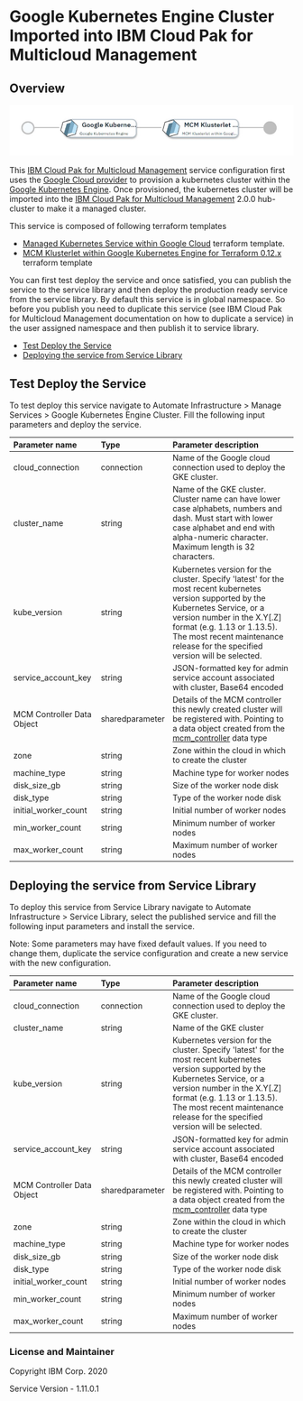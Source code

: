# Google Kubernetes Engine Cluster Imported into IBM Cloud Pak for Multicloud Management

## Overview
![alt text](./MCMonGKE.jpg)

This [IBM Cloud Pak for Multicloud Management](https://www.ibm.com/support/knowledgecenter/SSFC4F/product_welcome_cloud_pak.html) service configuration first uses the [Google Cloud provider](https://www.terraform.io/docs/providers/google/index.html) to provision a kubernetes cluster within the [Google Kubernetes Engine](https://cloud.google.com/kubernetes-engine).  Once provisioned, the kubernetes cluster will be imported into the [IBM Cloud Pak for Multicloud Management](https://www.ibm.com/support/knowledgecenter/SSFC4F/product_welcome_cloud_pak.html) 2.0.0 hub-cluster to make it a managed cluster.

This service is composed of following terraform templates

- [Managed Kubernetes Service within Google Cloud](https://github.com/IBM-CAMHub-Open/template_kubernetes_gke/tree/1.11) terraform template.
- [MCM Klusterlet within Google Kubernetes Engine for Terraform 0.12.x](https://github.com/IBM-CAMHub-Open/template_mcm_install/tree/5.0.0/terraform12/GKE/mcm-klusterlet) terraform template 


You can first test deploy the service and once satisfied, you can publish the service to the service library and then deploy the production ready service from the service library. 
By default this service is in global namespace. So before you publish you need to duplicate this service (see IBM Cloud Pak for Multicloud Management documentation on how to duplicate a service) in the user assigned namespace and then publish it to service library.

* [Test Deploy the Service](#test-deploy-the-service)
* [Deploying the service from Service Library](#deploying-the-service-from-service-library)

## Test Deploy the Service

To test deploy this service navigate to Automate Infrastructure > Manage Services > Google Kubernetes Engine Cluster. Fill the following input parameters and deploy the service.

| Parameter name                  | Type            | Parameter description |
| :---                            | :---            | :---                  |
| cloud_connection                | connection      | Name of the Google cloud connection used to deploy the GKE cluster. |
| cluster_name                    | string          | Name of the GKE cluster. Cluster name can have lower case alphabets, numbers and dash. Must start with lower case alphabet and end with alpha-numeric character. Maximum length is 32 characters. |
| kube_version                    | string          | Kubernetes version for the cluster. Specify 'latest' for the most recent kubernetes version supported by the Kubernetes Service, or a version number in the X.Y[.Z] format (e.g. 1.13 or 1.13.5).  The most recent maintenance release for the specified version will be selected. |
| service\_account\_key           | string          | JSON-formatted key for admin service account associated with cluster, Base64 encoded |
| MCM Controller Data Object      | sharedparameter | Details of the MCM controller this newly created cluster will be registered with. Pointing to a data object created from the [mcm_controller](https://github.com/IBM-CAMHub-Open/template_cam_common/blob/3.2.1/common/datatypes/mcm_controller.json) data type|
| zone                            | string          | Zone within the cloud in which to create the cluster |
| machine_type                    | string          | Machine type for worker nodes |
| disk\_size\_gb                  | string          | Size of the worker node disk |
| disk_type                       | string          | Type of the worker node disk |
| initial\_worker\_count          | string          | Initial number of worker nodes |
| min\_worker\_count              | string          | Minimum number of worker nodes |
| max\_worker\_count              | string          | Maximum number of worker nodes |



## Deploying the service from Service Library

To deploy this service from Service Library navigate to Automate Infrastructure > Service Library, select the published service and fill the following input parameters and install the service.

Note: Some parameters may have fixed default values. If you need to change them, duplicate the service configuration and create a new service with the new configuration. 

| Parameter name                  | Type            | Parameter description |
| :---                            | :---            | :---                  |
| cloud_connection                | connection      | Name of the Google cloud connection used to deploy the GKE cluster. |
| cluster_name                    | string          | Name of the GKE cluster |
| kube_version                    | string          | Kubernetes version for the cluster. Specify 'latest' for the most recent kubernetes version supported by the Kubernetes Service, or a version number in the X.Y[.Z] format (e.g. 1.13 or 1.13.5).  The most recent maintenance release for the specified version will be selected. |
| service\_account\_key           | string          | JSON-formatted key for admin service account associated with cluster, Base64 encoded |
| MCM Controller Data Object      | sharedparameter | Details of the MCM controller this newly created cluster will be registered with. Pointing to a data object created from the [mcm_controller](https://github.com/IBM-CAMHub-Open/template_cam_common/blob/3.2.1/common/datatypes/mcm_controller.json) data type|
| zone                            | string          | Zone within the cloud in which to create the cluster |
| machine_type                    | string          | Machine type for worker nodes |
| disk\_size\_gb                  | string          | Size of the worker node disk |
| disk_type                       | string          | Type of the worker node disk |
| initial\_worker\_count          | string          | Initial number of worker nodes |
| min\_worker\_count              | string          | Minimum number of worker nodes |
| max\_worker\_count              | string          | Maximum number of worker nodes |


### License and Maintainer

Copyright IBM Corp. 2020

Service Version - 1.11.0.1